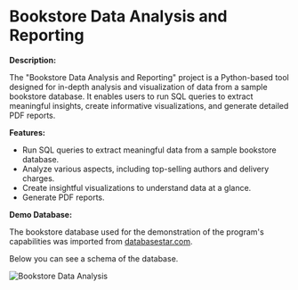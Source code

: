 # Bookstore Data Analysis and Reporting


**Description:**

The "Bookstore Data Analysis and Reporting" project is a Python-based tool designed for in-depth analysis and visualization of data from a sample bookstore database. It enables users to run SQL queries to extract meaningful insights, create informative visualizations, and generate detailed PDF reports.


**Features:**

- Run SQL queries to extract meaningful data from a sample bookstore database.
- Analyze various aspects, including top-selling authors and delivery charges.
- Create insightful visualizations to understand data at a glance.
- Generate PDF reports.

**Demo Database:**

The bookstore database used for the demonstration of the program's capabilities was imported from [databasestar.com](https://www.databasestar.com/sample-bookstore-database/).

Below you can see a schema of the database.

![Bookstore Data Analysis](https://www.databasestar.com/wp-content/uploads/2021/06/erd_gravity-2048x1163.png)
